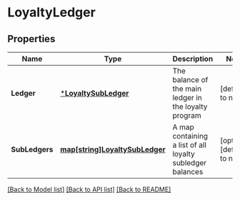 # LoyaltyLedger

## Properties
Name | Type | Description | Notes
------------ | ------------- | ------------- | -------------
**Ledger** | [***LoyaltySubLedger**](LoyaltySubLedger.md) | The balance of the main ledger in the loyalty program | [default to null]
**SubLedgers** | [**map[string]LoyaltySubLedger**](LoyaltySubLedger.md) | A map containing a list of all loyalty subledger balances | [optional] [default to null]

[[Back to Model list]](../README.md#documentation-for-models) [[Back to API list]](../README.md#documentation-for-api-endpoints) [[Back to README]](../README.md)


